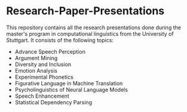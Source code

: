 # Research-Paper-Presentations

This repository contains all the research presentations done during the master's program in computational linguistics from the University of Stuttgart.
It consists of the following topics: 

*   Advance Speech Perception
*   Argument Mining
*   Diversity and Inclusion
*   Emotion Analysis
*   Experimental Phonetics
*   Figurative Language in Machine Translation
*   Psycholinguistics of Neural Language Models
*   Speech Enhancement
*   Statistical Dependency Parsing
